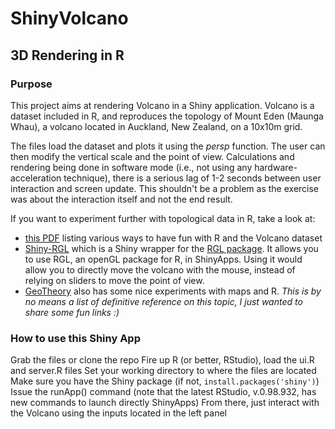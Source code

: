 # ShinyVolcano
## 3D Rendering in R

### Purpose
This project aims at rendering Volcano in a Shiny application. Volcano is a dataset included in R, and reproduces the topology of Mount Eden (Maunga Whau), a volcano located in Auckland, New Zealand, on a 10x10m grid.

The files load the dataset and plots it using the *persp* function. The user can then modify the vertical scale and the point of view. Calculations and rendering being done in software mode (i.e., not using any hardware-acceleration technique), there is a serious lag of 1-2 seconds between user interaction and screen update. This shouldn't be a problem as the exercise was about the interaction itself and not the end result.

If you want to experiment further with topological data in R, take a look at:
* [this PDF](http://cran.r-project.org/web/packages/plot3D/vignettes/volcano.pdf) listing various ways to have fun with R and the Volcano dataset
* [Shiny-RGL](https://github.com/trestletech/shinyRGL) which is a Shiny wrapper for the [RGL package](https://r-forge.r-project.org/projects/rgl/). It allows you to use RGL, an openGL package for R, in ShinyApps. Using it would allow you to directly move the volcano with the mouse, instead of relying on sliders to move the point of view.
* [GeoTheory](http://geotheory.co.uk/blog/2014/02/07/visualising-topography/) also has some nice experiments with maps and R.
*This is by no means a list of definitive reference on this topic, I just wanted to share some fun links :)*

### How to use this Shiny App
Grab the files or clone the repo
Fire up R (or better, RStudio), load the ui.R and server.R files
Set your working directory to where the files are located
Make sure you have the Shiny package (if not, `install.packages('shiny')`)
Issue the runApp() command (note that the latest RStudio, v.0.98.932, has new commands to launch directly ShinyApps)
From there, just interact with the Volcano using the inputs located in the left panel